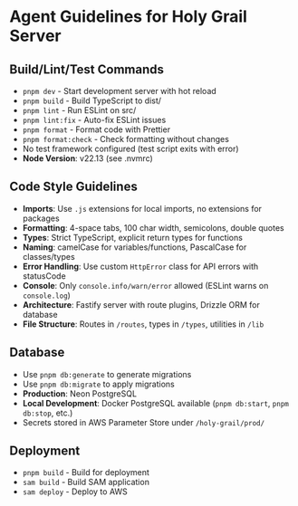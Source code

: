 # Agent Guidelines for Holy Grail Server

## Build/Lint/Test Commands

- `pnpm dev` - Start development server with hot reload
- `pnpm build` - Build TypeScript to dist/
- `pnpm lint` - Run ESLint on src/
- `pnpm lint:fix` - Auto-fix ESLint issues
- `pnpm format` - Format code with Prettier
- `pnpm format:check` - Check formatting without changes
- No test framework configured (test script exits with error)
- **Node Version**: v22.13 (see .nvmrc)

## Code Style Guidelines

- **Imports**: Use `.js` extensions for local imports, no extensions for packages
- **Formatting**: 4-space tabs, 100 char width, semicolons, double quotes
- **Types**: Strict TypeScript, explicit return types for functions
- **Naming**: camelCase for variables/functions, PascalCase for classes/types
- **Error Handling**: Use custom `HttpError` class for API errors with statusCode
- **Console**: Only `console.info/warn/error` allowed (ESLint warns on `console.log`)
- **Architecture**: Fastify server with route plugins, Drizzle ORM for database
- **File Structure**: Routes in `/routes`, types in `/types`, utilities in `/lib`

## Database

- Use `pnpm db:generate` to generate migrations
- Use `pnpm db:migrate` to apply migrations
- **Production**: Neon PostgreSQL
- **Local Development**: Docker PostgreSQL available (`pnpm db:start`, `pnpm db:stop`, etc.)
- Secrets stored in AWS Parameter Store under `/holy-grail/prod/`

## Deployment

- `pnpm build` - Build for deployment
- `sam build` - Build SAM application
- `sam deploy` - Deploy to AWS
